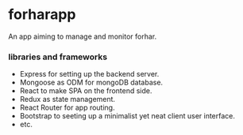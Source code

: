 # forharapp
An app aiming to manage and monitor forhar.

### libraries and frameworks
- Express for setting up the backend server.
- Mongoose as ODM for mongoDB database.
- React to make SPA on the frontend side.
- Redux as state management.
- React Router for app routing.
- Bootstrap to seeting up a minimalist yet neat client user interface.
- etc.